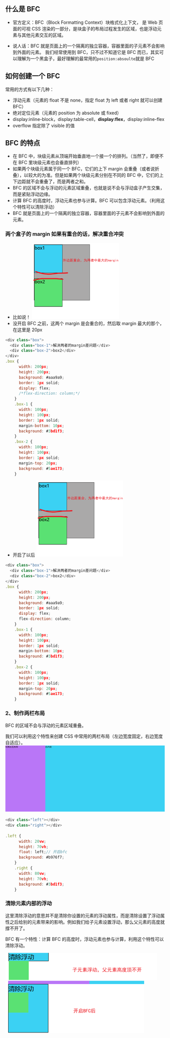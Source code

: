 ## 什么是 BFC

- 官方定义：BFC（Block Formatting Context）块格式化上下文， 是 Web 页面的可视 CSS 渲染的一部分，是块盒子的布局过程发生的区域，也是浮动元素与其他元素交互的区域。

- 说人话：BFC 就是页面上的一个隔离的独立容器，容器里面的子元素不会影响到外面的元素。 我们经常使用到 BFC，只不过不知道它是 BFC 而已，其实可以理解为一个黑盒子，最好理解的最常用的`position:absoulte`就是 BFC

## 如何创建一个 BFC

常用的方式有以下几种：

- 浮动元素（元素的 float 不是 none，指定 float 为 left 或者 right 就可以创建 BFC）
- 绝对定位元素（元素的 position 为 absolute 或 fixed）
- display:inline-block，display:table-cell，**display:flex**，display:inline-flex
- overflow 指定除了 visible 的值

## BFC 的特点

- 在 BFC 中，块级元素从顶端开始垂直地一个接一个的排列。（当然了，即便不在 BFC 里块级元素也会垂直排列）
- 如果两个块级元素属于同一个 BFC，它们的上下 margin 会重叠（或者说折叠），以较大的为准。但是如果两个块级元素分别在不同的 BFC 中，它们的上下边距就不会重叠了，而是两者之和。
- BFC 的区域不会与浮动的元素区域重叠，也就是说不会与浮动盒子产生交集，而是紧贴浮动边缘。
- 计算 BFC 的高度时，浮动元素也参与计算。BFC 可以包含浮动元素。（利用这个特性可以清除浮动）
- BFC 就是页面上的一个隔离的独立容器，容器里面的子元素不会影响到外面的元素。

### 两个盒子的 margin 如果有重合的话，解决重合冲突

- 比如说！
  ![Alt text](image.png)
- 没开启 BFC 之前，这两个 margin 是会重合的，然后取 margin 最大的那个，在这里是 20px

```js {.line-numbers}
<div class="box">
  <div class="box-1">解决两者的margin差问题</div>
  <div class="box-2">box2</div>
</div>
.box {
      width: 200px;
      height: 200px;
      background: #aaa9a9;
      border: 1px solid;
      display: flex;
      /*flex-direction: column;*/
    }
    .box-1 {
      width: 100px;
      height: 100px;
      border: 1px solid;
      margin-bottom: 10px;
      background: #3bd1f3;
    }
    .box-2 {
      width: 100px;
      height: 100px;
      border: 1px solid;
      margin-top: 20px;
      background: #5ae173;
    }
```

- 开启了以后
  ![Alt text](image-1.png)

```js {.line-numbers}
<div class="box">
  <div class="box-1">解决两者的margin差问题</div>
  <div class="box-2">box2</div>
</div>
.box {
      width: 200px;
      height: 200px;
      background: #aaa9a9;
      border: 1px solid;
      display: flex;
      flex-direction: column;
    }
    .box-1 {
      width: 100px;
      height: 100px;
      border: 1px solid;
      margin-bottom: 10px;
      background: #3bd1f3;
    }
    .box-2 {
      width: 100px;
      height: 100px;
      border: 1px solid;
      margin-top: 20px;
      background: #5ae173;
    }
```

### 2、制作两栏布局

BFC 的区域不会与浮动的元素区域重叠。

我们可以利用这个特性来创建 CSS 中常用的两栏布局（左边宽度固定，右边宽度自适应）。
![Alt text](image-2.png)

```js {.line-numbers}
<div class="left"></div>
<div class="right"></div>

.left {
      width: 20vw;
      height: 70vh;
      float: left;// 开启bfc
      background: #b976f7;
    }
    .right {
      width: 80vw;
      height: 70vh;
      background: #3bd1f3;
    }

```

### 清除元素内部的浮动

这里清除浮动的意思并不是清除你设置的元素的浮动属性，而是清除设置了浮动属性之后给别的元素带来的影响。例如我们给子元素设置浮动，那么父元素的高度就撑不开了。

BFC 有一个特性：计算 BFC 的高度时，浮动元素也参与计算，利用这个特性可以清除浮动。

![Alt text](image-3.png)
![Alt text](image-4.png)
